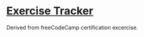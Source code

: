 # [Exercise Tracker](https://www.freecodecamp.org/learn/apis-and-microservices/apis-and-microservices-projects/exercise-tracker)

Derived from freeCodeCamp certification excercise.  
